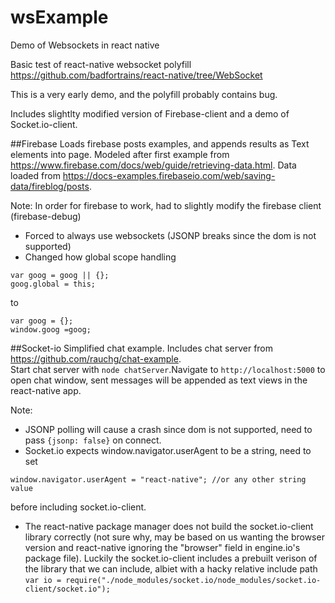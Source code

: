 # wsExample
Demo of Websockets in react native

Basic test of react-native websocket polyfill
https://github.com/badfortrains/react-native/tree/WebSocket

This is a very early demo, and the polyfill probably contains bug.

Includes slightlty modified version of Firebase-client and a demo of Socket.io-client.


##Firebase
Loads firebase posts examples, and appends results as Text elements into page.  Modeled after first example from https://www.firebase.com/docs/web/guide/retrieving-data.html.
  Data loaded from https://docs-examples.firebaseio.com/web/saving-data/fireblog/posts.

Note: In order for firebase to work, had to slightly modify the firebase client (firebase-debug)
+  Forced to always use websockets (JSONP breaks since the dom is not supported)
+  Changed how global scope handling
````
var goog = goog || {};
goog.global = this;
````
to

````
var goog = {};
window.goog =goog;
````

##Socket-io
Simplified chat example.  Includes chat server from https://github.com/rauchg/chat-example.  
Start chat server with ````node chatServer````.Navigate to ````http://localhost:5000````
to open chat window, sent messages will be appended as text views in the react-native app.

Note: 
+  JSONP polling will cause a crash since dom is not supported, need to pass ````{jsonp: false}```` on connect. 
+  Socket.io expects window.navigator.userAgent to be a string, need to set
````
window.navigator.userAgent = "react-native"; //or any other string value
````
before including socket.io-client.
+  The react-native package manager does not build the socket.io-client library correctly (not sure why, may be based on us wanting the browser version and react-native ignoring the "browser" field in engine.io's package file).  Luckily the socket.io-client includes a prebuilt verison of the library that we can include, albiet with a hacky relative include path ````var io = require("./node_modules/socket.io/node_modules/socket.io-client/socket.io");````
